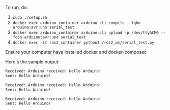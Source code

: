 To run, do:

1. `sudo ./setup.sh`
2. `docker exec arduino_container arduino-cli compile --fqbn arduino:avr:uno serial_test`
3. `docker exec arduino_container arduino-cli upload -p /dev/ttyACM0 --fqbn arduino:avr:uno serial_test`
4. `docker exec -it ros2_container python3 /ros2_ws/serial_test.py`

Ensure your computer have installed docker and docker-composec

Here's the sample output:
```bash
Received: Arduino received: Hello Arduino!
Sent: Hello Arduino!

Received: Arduino received: Hello Arduino!
Sent: Hello Arduino!

Received: Arduino received: Hello Arduino!
Sent: Hello Arduino!
```